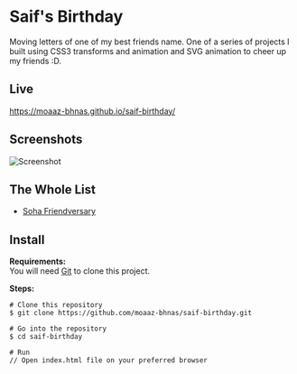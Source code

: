 # Saif's Birthday
Moving letters of one of my best friends name. One of a series of projects I built using CSS3 transforms and animation and SVG animation to cheer up my friends :D.

## Live
https://moaaz-bhnas.github.io/saif-birthday/

## Screenshots
![Screenshot](https://i.ibb.co/zr8jrbz/2018-12-30-15-38-moaaz-bhnas-github-io.png)

## The Whole List
- [Soha Friendversary](https://github.com/moaaz-bhnas/soha-friendversary#friendversary)

## Install
<b>Requirements:</b>  
You will need [Git](https://git-scm.com/) to clone this project.  

<b>Steps:</b>
```
# Clone this repository
$ git clone https://github.com/moaaz-bhnas/saif-birthday.git

# Go into the repository
$ cd saif-birthday

# Run
// Open index.html file on your preferred browser
```
